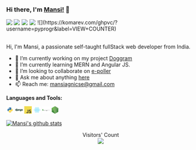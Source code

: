 ### Hi there, I'm [Mansi!](https://pyprogr.github.io) 👋

<a href="https://www.linkedin.com/in/ladyycoder/">
  <img align="left" width="20px" src="https://raw.githubusercontent.com/pyprogr/pyprogr/master/icons/linkedin.svg" />
</a>
<a href="https://www.facebook.com/yeaclassy">
  <img align="left" width="21px" src="https://raw.githubusercontent.com/pyprogr/pyprogr/master/icons/facebook.svg" />
</a>
<a href="https://ladyycoder.wordpress.com/">
  <img align="left" width="21px" src="https://raw.githubusercontent.com/pyprogr/pyprogr/master/icons/wordpress.svg" />
</a>
<a href="https://www.hackerrank.com/Pyprogr">
  <img align="left" width="21px" src="https://raw.githubusercontent.com/pyprogr/pyprogr/master/icons/iconfinder_160_Hackerrank_logo_logos_4373234.svg" />
</a>
![](https://komarev.com/ghpvc/?username=pyprogr&label=VIEW+COUNTER)

<br />
<br />


Hi, I'm Mansi, a passionate self-taught fullStack web developer from India.


- 🔭 I’m currently working on my project [Doggram](https://github.com/pyprogr/doggram-instagram-clone)
- 🌱 I’m currently learning MERN and Angular JS.
- 👯 I’m looking to collaborate on [e-poller](https://github.com/pyprogr/e-poller)
- 💬 Ask me about anything [here](https://github.com/pyprogr/pyprogr/issues)
- 📫 Reach me: [mansiagnicse@gmail.com](mailto:mansiagnicse@gmail.com)

**Languages and Tools:**  

<code><img height="20" src="https://raw.githubusercontent.com/github/explore/80688e429a7d4ef2fca1e82350fe8e3517d3494d/topics/python/python.png"></code>
<code><img height="20" src="https://raw.githubusercontent.com/github/explore/80688e429a7d4ef2fca1e82350fe8e3517d3494d/topics/django/django.png"></code>
<code><img height="20" src="https://raw.githubusercontent.com/github/explore/80688e429a7d4ef2fca1e82350fe8e3517d3494d/topics/javascript/javascript.png"></code>
<code><img height="20" src="https://raw.githubusercontent.com/github/explore/80688e429a7d4ef2fca1e82350fe8e3517d3494d/topics/react/react.png"></code>
<code><img height="20" src="https://raw.githubusercontent.com/github/explore/5c058a388828bb5fde0bcafd4bc867b5bb3f26f3/topics/mongodb/mongodb.png"></code>
<code><img height="20" src="https://raw.githubusercontent.com/github/explore/80688e429a7d4ef2fca1e82350fe8e3517d3494d/topics/nodejs/nodejs.png"></code>

[![Mansi's github stats](https://github-readme-stats.vercel.app/api?username=pyprogr&show_icons=true&theme=radical)](https://github.com/pyprogr/github-readme-stats)
<p align="center"> 
  Visitors' Count<br>
  <img src="https://profile-counter.glitch.me/pyprogr/count.svg" />
</p>


